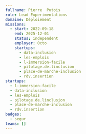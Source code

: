 ```yaml
---
fullname: Pierre  Putois
role: Lead Experimentations
domaine: Déploiement
missions:
  - start: 2022-09-18
    end: 2025-12-01
    status: independent
    employer: Octo
    startups:
      - data-inclusion
      - les-emplois
      - l-immersion-facile
      - pilotage.de.linclusion
      - place-de-marche-inclusion
      - rdv.insertion
startups:
  - l-immersion-facile
  - data-inclusion
  - les-emplois
  - pilotage.de.linclusion
  - place-de-marche-inclusion
  - rdv.insertion
badges:
  - segur
teams: []
---
```

